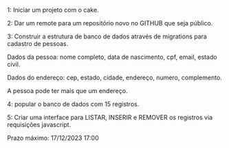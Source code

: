 1: Iniciar um projeto com o cake.

2: Dar um remote para um repositório novo no GITHUB que seja público.

3: Construir a estrutura de banco de dados através de migrations para cadastro de pessoas.

Dados da pessoa: nome completo, data de nascimento, cpf, email, estado civil.

Dados do endereço: cep, estado, cidade, endereço, numero, complemento.

A pessoa pode ter mais que um endereço.

4: popular o banco de dados com 15 registros.

5: Criar uma interface para LISTAR, INSERIR e REMOVER os registros via requisições javascript.


Prazo máximo: 17/12/2023 17:00
